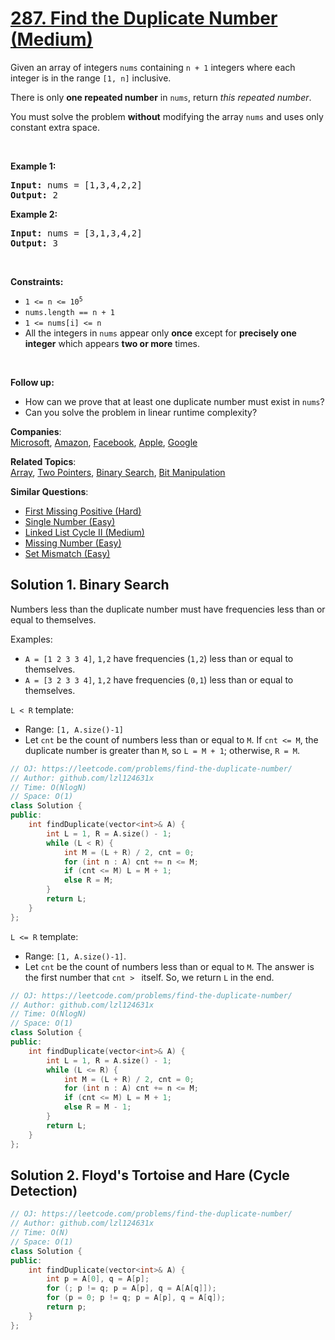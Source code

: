 # [287. Find the Duplicate Number (Medium)](https://leetcode.com/problems/find-the-duplicate-number/)

<p>Given an array of integers <code>nums</code> containing&nbsp;<code>n + 1</code> integers where each integer is in the range <code>[1, n]</code> inclusive.</p>

<p>There is only <strong>one repeated number</strong> in <code>nums</code>, return <em>this&nbsp;repeated&nbsp;number</em>.</p>

<p>You must solve the problem <strong>without</strong> modifying the array <code>nums</code>&nbsp;and uses only constant extra space.</p>

<p>&nbsp;</p>
<p><strong>Example 1:</strong></p>

<pre><strong>Input:</strong> nums = [1,3,4,2,2]
<strong>Output:</strong> 2
</pre>

<p><strong>Example 2:</strong></p>

<pre><strong>Input:</strong> nums = [3,1,3,4,2]
<strong>Output:</strong> 3
</pre>

<p>&nbsp;</p>
<p><strong>Constraints:</strong></p>

<ul>
	<li><code>1 &lt;= n &lt;= 10<sup>5</sup></code></li>
	<li><code>nums.length == n + 1</code></li>
	<li><code>1 &lt;= nums[i] &lt;= n</code></li>
	<li>All the integers in <code>nums</code> appear only <strong>once</strong> except for <strong>precisely one integer</strong> which appears <strong>two or more</strong> times.</li>
</ul>

<p>&nbsp;</p>
<p><b>Follow up:</b></p>

<ul>
	<li>How can we prove that at least one duplicate number must exist in <code>nums</code>?</li>
	<li>Can you solve the problem in linear runtime complexity?</li>
</ul>


**Companies**:  
[Microsoft](https://leetcode.com/company/microsoft), [Amazon](https://leetcode.com/company/amazon), [Facebook](https://leetcode.com/company/facebook), [Apple](https://leetcode.com/company/apple), [Google](https://leetcode.com/company/google)

**Related Topics**:  
[Array](https://leetcode.com/tag/array/), [Two Pointers](https://leetcode.com/tag/two-pointers/), [Binary Search](https://leetcode.com/tag/binary-search/), [Bit Manipulation](https://leetcode.com/tag/bit-manipulation/)

**Similar Questions**:
* [First Missing Positive (Hard)](https://leetcode.com/problems/first-missing-positive/)
* [Single Number (Easy)](https://leetcode.com/problems/single-number/)
* [Linked List Cycle II (Medium)](https://leetcode.com/problems/linked-list-cycle-ii/)
* [Missing Number (Easy)](https://leetcode.com/problems/missing-number/)
* [Set Mismatch (Easy)](https://leetcode.com/problems/set-mismatch/)

## Solution 1. Binary Search

Numbers less than the duplicate number must have frequencies less than or equal to themselves.

Examples:

* `A = [1 2 3 3 4]`, `1,2` have frequencies (`1,2`) less than or equal to themselves.
* `A = [3 2 3 3 4]`, `1,2` have frequencies (`0,1`) less than or equal to themselves. 

`L < R` template:

* Range: `[1, A.size()-1]` 
* Let `cnt` be the count of numbers less than or equal to `M`. If `cnt <= M`, the duplicate number is greater than `M`, so `L = M + 1`; otherwise, `R = M`.

```cpp
// OJ: https://leetcode.com/problems/find-the-duplicate-number/
// Author: github.com/lzl124631x
// Time: O(NlogN)
// Space: O(1)
class Solution {
public:
    int findDuplicate(vector<int>& A) {
        int L = 1, R = A.size() - 1;
        while (L < R) {
            int M = (L + R) / 2, cnt = 0;
            for (int n : A) cnt += n <= M;
            if (cnt <= M) L = M + 1;
            else R = M;
        }
        return L;
    }
};
```

`L <= R` template:

* Range: `[1, A.size()-1]`.
* Let `cnt` be the count of numbers less than or equal to `M`. The answer is the first number that `cnt > ` itself. So, we return `L` in the end.

```cpp
// OJ: https://leetcode.com/problems/find-the-duplicate-number/
// Author: github.com/lzl124631x
// Time: O(NlogN)
// Space: O(1)
class Solution {
public:
    int findDuplicate(vector<int>& A) {
        int L = 1, R = A.size() - 1;
        while (L <= R) {
            int M = (L + R) / 2, cnt = 0;
            for (int n : A) cnt += n <= M;
            if (cnt <= M) L = M + 1;
            else R = M - 1;
        }
        return L;
    }
};
```

## Solution 2. Floyd's Tortoise and Hare (Cycle Detection)

```cpp
// OJ: https://leetcode.com/problems/find-the-duplicate-number/
// Author: github.com/lzl124631x
// Time: O(N)
// Space: O(1)
class Solution {
public:
    int findDuplicate(vector<int>& A) {
        int p = A[0], q = A[p];
        for (; p != q; p = A[p], q = A[A[q]]);
        for (p = 0; p != q; p = A[p], q = A[q]);
        return p;
    }
};
```
